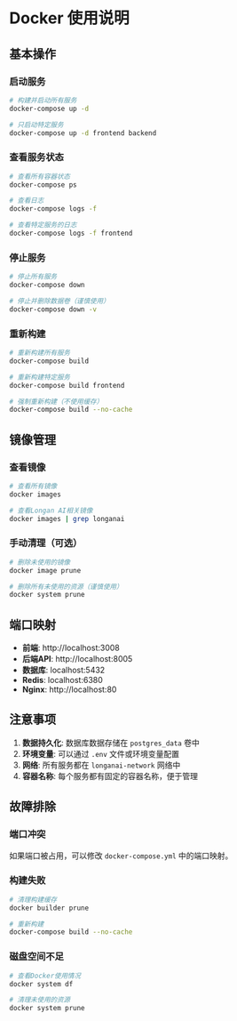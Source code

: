 # Docker 使用说明

## 基本操作

### 启动服务
```bash
# 构建并启动所有服务
docker-compose up -d

# 只启动特定服务
docker-compose up -d frontend backend
```

### 查看服务状态
```bash
# 查看所有容器状态
docker-compose ps

# 查看日志
docker-compose logs -f

# 查看特定服务的日志
docker-compose logs -f frontend
```

### 停止服务
```bash
# 停止所有服务
docker-compose down

# 停止并删除数据卷（谨慎使用）
docker-compose down -v
```

### 重新构建
```bash
# 重新构建所有服务
docker-compose build

# 重新构建特定服务
docker-compose build frontend

# 强制重新构建（不使用缓存）
docker-compose build --no-cache
```

## 镜像管理

### 查看镜像
```bash
# 查看所有镜像
docker images

# 查看Longan AI相关镜像
docker images | grep longanai
```

### 手动清理（可选）
```bash
# 删除未使用的镜像
docker image prune

# 删除所有未使用的资源（谨慎使用）
docker system prune
```

## 端口映射

- **前端**: http://localhost:3008
- **后端API**: http://localhost:8005
- **数据库**: localhost:5432
- **Redis**: localhost:6380
- **Nginx**: http://localhost:80

## 注意事项

1. **数据持久化**: 数据库数据存储在 `postgres_data` 卷中
2. **环境变量**: 可以通过 `.env` 文件或环境变量配置
3. **网络**: 所有服务都在 `longanai-network` 网络中
4. **容器名称**: 每个服务都有固定的容器名称，便于管理

## 故障排除

### 端口冲突
如果端口被占用，可以修改 `docker-compose.yml` 中的端口映射。

### 构建失败
```bash
# 清理构建缓存
docker builder prune

# 重新构建
docker-compose build --no-cache
```

### 磁盘空间不足
```bash
# 查看Docker使用情况
docker system df

# 清理未使用的资源
docker system prune
``` 